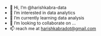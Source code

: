 - 👋 Hi, I’m @harishkabra-data
- 👀 I’m interested in data analytics 
- 🌱 I’m currently learning data analysis
- 💞️ I’m looking to collaborate on ...
- 📫 reach me at harishkabradot@gmail.com

<!---
harishkabra-data/harishkabra-data is a ✨ special ✨ repository because its `README.md` (this file) appears on your GitHub profile.
You can click the Preview link to take a look at your changes.
--->
